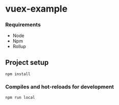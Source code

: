 # vuex-example

### Requirements

- Node
- Npm
- Rollup


## Project setup
```
npm install
```

### Compiles and hot-reloads for development
```
npm run local
```

